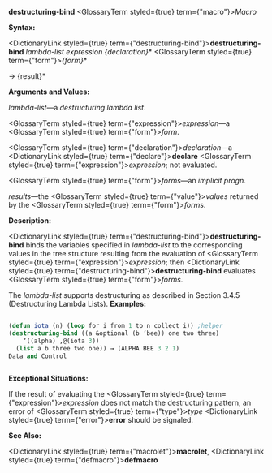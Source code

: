 **destructuring-bind** <GlossaryTerm styled={true} term={"macro"}><i>Macro</i></GlossaryTerm> 



**Syntax:** 



<DictionaryLink styled={true} term={"destructuring-bind"}><b>destructuring-bind</b></DictionaryLink> *lambda-list expression \{declaration\}*\* <GlossaryTerm styled={true} term={"form"}><i>\{form\}</i></GlossaryTerm>\* 



→ \{result\}\* 



**Arguments and Values:** 



*lambda-list*—a *destructuring lambda list*. 



<GlossaryTerm styled={true} term={"expression"}><i>expression</i></GlossaryTerm>—a <GlossaryTerm styled={true} term={"form"}><i>form</i></GlossaryTerm>. 



<GlossaryTerm styled={true} term={"declaration"}><i>declaration</i></GlossaryTerm>—a <DictionaryLink styled={true} term={"declare"}><b>declare</b></DictionaryLink> <GlossaryTerm styled={true} term={"expression"}><i>expression</i></GlossaryTerm>; not evaluated. 



<GlossaryTerm styled={true} term={"form"}><i>forms</i></GlossaryTerm>—an *implicit progn*. 



*results*—the <GlossaryTerm styled={true} term={"value"}><i>values</i></GlossaryTerm> returned by the <GlossaryTerm styled={true} term={"form"}><i>forms</i></GlossaryTerm>. 



**Description:** 



<DictionaryLink styled={true} term={"destructuring-bind"}><b>destructuring-bind</b></DictionaryLink> binds the variables specified in *lambda-list* to the corresponding values in the tree structure resulting from the evaluation of <GlossaryTerm styled={true} term={"expression"}><i>expression</i></GlossaryTerm>; then <DictionaryLink styled={true} term={"destructuring-bind"}><b>destructuring-bind</b></DictionaryLink> evaluates <GlossaryTerm styled={true} term={"form"}><i>forms</i></GlossaryTerm>. 



The *lambda-list* supports destructuring as described in Section 3.4.5 (Destructuring Lambda Lists). **Examples:**
```lisp

(defun iota (n) (loop for i from 1 to n collect i)) ;helper 
(destructuring-bind ((a &optional (b ’bee)) one two three) 
    ‘((alpha) ,@(iota 3)) 
  (list a b three two one)) → (ALPHA BEE 3 2 1) 
Data and Control 



```
**Exceptional Situations:** 



If the result of evaluating the <GlossaryTerm styled={true} term={"expression"}><i>expression</i></GlossaryTerm> does not match the destructuring pattern, an error of <GlossaryTerm styled={true} term={"type"}><i>type</i></GlossaryTerm> <DictionaryLink styled={true} term={"error"}><b>error</b></DictionaryLink> should be signaled. 



**See Also:** 



<DictionaryLink styled={true} term={"macrolet"}><b>macrolet</b></DictionaryLink>, <DictionaryLink styled={true} term={"defmacro"}><b>defmacro</b></DictionaryLink> 



